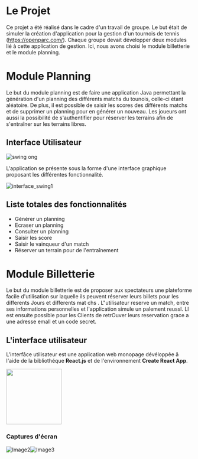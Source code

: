 # Le Projet

Ce projet a été réalisé dans le cadre d'un travail de groupe. Le but était de simuler la création d'application pour la gestion d'un tournois de tennis (https://openparc.com/).
Chaque groupe devait développer deux modules lié à cette application de gestion. Ici, nous avons choisi le module billetterie et le module planning.

# Module Planning

Le but du module planning est de faire une application Java permettant la génération d'un planning des différents matchs du tounois, celle-ci étant aléatoire. De plus, il est possible de saisir les scores des différents matchs et de supprimer un planning pour en générer un nouveau. Les joueurs ont aussi la possibilité de s'authentifier pour réserver les terrains afin de s'entraîner sur les terrains libres.


## Interface Utilisateur

![swing ong](https://user-images.githubusercontent.com/17174941/157524488-220ea6f7-e7ae-4d31-b134-6f535aa9e5f5.png)

L'application se présente sous la forme d'une interface graphique proposant les différentes fonctionnalité.

![interface_swing1](https://user-images.githubusercontent.com/17174941/157525049-8d5484ad-985b-4ad3-a315-3875236f1f2e.png)

## Liste totales des fonctionnalités

* Générer un planning
* Ecraser un planning
* Consulter un planning
* Saisir les score
* Saisir le vainqueur d'un match
* Réserver un terrain pour de l'entraînement

# Module Billetterie

Le but du module billetterie est de proposer aux spectateurs une plateforme facile d'utilisation sur laquelle ils peuvent réserver leurs billets pour les differents
Jours et differents mat chs . L"utilisateur reserve un match, entre ses informations personnelles et l'application simule un palement reussl. Ll est ensuite possible
pour les Clients de retrOuver leurs reservation grace a une adresse emall et un code secret.

## L'interface utilisateur

L'interfāce utilisateur est une application web monopage dévéloppêe ā l'aide de la bibliothéque **React.js** et de l'environnement **Create React App**.

<img src="https://user-images.githubusercontent.com/17174941/157527435-b0c80fe1-2040-49bf-8a48-8aa41b4a1924.png" width="150px" heigh="150px">

### Captures d'écran

![Image2](https://user-images.githubusercontent.com/17174941/157527797-7dc29dab-2aaf-4255-91b3-93ed5afdb3e5.png)![Image3](https://user-images.githubusercontent.com/17174941/157527808-cb84ecc9-416d-465c-bb8b-436299f3eb27.png)



## 
